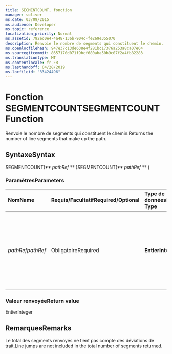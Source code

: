 ```yaml
---
title: SEGMENTCOUNT, fonction
manager: soliver
ms.date: 03/09/2015
ms.audience: Developer
ms.topic: reference
localization_priority: Normal
ms.assetid: 792ec0e4-4a48-136b-904c-fe269e355070
description: Renvoie le nombre de segments qui constituent le chemin.
ms.openlocfilehash: 947e37c13de638e4f281bc17376a253a8ca07e04
ms.sourcegitcommit: 8657170d071f9bcf680aba50b9c07f2a4fb82283
ms.translationtype: MT
ms.contentlocale: fr-FR
ms.lasthandoff: 04/28/2019
ms.locfileid: "33424496"
---
```

# <a name="segmentcount-function"></a><span data-ttu-id="bdbc5-103">Fonction SEGMENTCOUNT</span><span class="sxs-lookup"><span data-stu-id="bdbc5-103">SEGMENTCOUNT Function</span></span>

<span data-ttu-id="bdbc5-104">Renvoie le nombre de segments qui constituent le chemin.</span><span class="sxs-lookup"><span data-stu-id="bdbc5-104">Returns the number of line segments that make up the path.</span></span>
  
## <a name="syntax"></a><span data-ttu-id="bdbc5-105">Syntaxe</span><span class="sxs-lookup"><span data-stu-id="bdbc5-105">Syntax</span></span>

<span data-ttu-id="bdbc5-106">SEGMENTCOUNT(\*\* *pathRef* \*\* )</span><span class="sxs-lookup"><span data-stu-id="bdbc5-106">SEGMENTCOUNT(\*\* *pathRef* \*\* )</span></span> 
  
### <a name="parameters"></a><span data-ttu-id="bdbc5-107">Paramètres</span><span class="sxs-lookup"><span data-stu-id="bdbc5-107">Parameters</span></span>

|<span data-ttu-id="bdbc5-108">**Nom**</span><span class="sxs-lookup"><span data-stu-id="bdbc5-108">**Name**</span></span>|<span data-ttu-id="bdbc5-109">**Requis/Facultatif**</span><span class="sxs-lookup"><span data-stu-id="bdbc5-109">**Required/Optional**</span></span>|<span data-ttu-id="bdbc5-110">**Type de données**</span><span class="sxs-lookup"><span data-stu-id="bdbc5-110">**Data Type**</span></span>|<span data-ttu-id="bdbc5-111">**Description**</span><span class="sxs-lookup"><span data-stu-id="bdbc5-111">**Description**</span></span>|
|:-----|:-----|:-----|:-----|
| <span data-ttu-id="bdbc5-112">_pathRef_</span><span class="sxs-lookup"><span data-stu-id="bdbc5-112">_pathRef_</span></span> <br/> |<span data-ttu-id="bdbc5-113">Obligatoire</span><span class="sxs-lookup"><span data-stu-id="bdbc5-113">Required</span></span>  <br/> |<span data-ttu-id="bdbc5-114">**Entier**</span><span class="sxs-lookup"><span data-stu-id="bdbc5-114">**Integer**</span></span> <br/> |<span data-ttu-id="bdbc5-115">Section Geometry qui représente le chemin, spécifiée par une référence à sa cellule Path (par exemple Geometry1.Path).</span><span class="sxs-lookup"><span data-stu-id="bdbc5-115">The Geometry section that represents the path, specified by a reference to Path cell (for example, Geometry1.Path).</span></span>  <br/> |
   
### <a name="return-value"></a><span data-ttu-id="bdbc5-116">Valeur renvoyée</span><span class="sxs-lookup"><span data-stu-id="bdbc5-116">Return value</span></span>

<span data-ttu-id="bdbc5-117">Entier</span><span class="sxs-lookup"><span data-stu-id="bdbc5-117">Integer</span></span>
  
## <a name="remarks"></a><span data-ttu-id="bdbc5-118">Remarques</span><span class="sxs-lookup"><span data-stu-id="bdbc5-118">Remarks</span></span>

<span data-ttu-id="bdbc5-119">Le total des segments renvoyés ne tient pas compte des déviations de trait.</span><span class="sxs-lookup"><span data-stu-id="bdbc5-119">Line jumps are not included in the total number of segments returned.</span></span>
  

